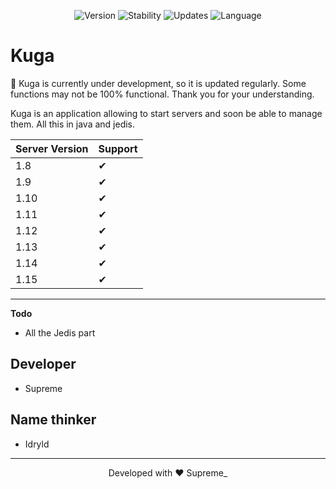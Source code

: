 <p align="center">
  <img alt="Version" src="https://img.shields.io/badge/Version-0.0.1-%2376B900.svg?&style=for-the-badge&logo=&logoColor=white" />
  <img alt="Stability" src="https://img.shields.io/badge/Stability-UnStable-%230071C5.svg?&style=for-the-badge&logo=&logoColor=white" />
  <img alt="Updates" src="https://img.shields.io/badge/Current-Updated-%23ED1C24.svg?&style=for-the-badge&logo=&logoColor=white" />
  <img alt="Language" src="https://img.shields.io/badge/Lang-java-%23ED8B00.svg?&style=for-the-badge&logo=java&logoColor=white" />
</p>

# Kuga

🦺 Kuga is currently under development, so it is updated regularly. Some functions may not be 100% functional. Thank you for your understanding.

Kuga is an application allowing to start servers and soon be able to manage them. All this in java and jedis.

Server Version | Support
---------------|--------
1.8            |   ✔
1.9            |   ✔
1.10           |   ✔
1.11           |   ✔
1.12           |   ✔
1.13           |   ✔
1.14           |   ✔
1.15           |   ✔

---

**Todo**

- All the Jedis part

## Developer
- Supreme

## Name thinker
- Idryld

<hr>
<p align="center">
Developed with ❤️ Supreme_
</p>
